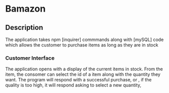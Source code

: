 # Bamazon

## Description
The application takes npm [inquirer] commmands along with [mySQL] code which allows the customer to purchase items as long as they are in stock

### Customer Interface
The application opens with a display of the current items in stock.  From the item, the consomer can select the id of a item along with the quantity they want. The program will respond with a successful purchase, or , if the quality is too high, it will respond asking to select a new quantity,
